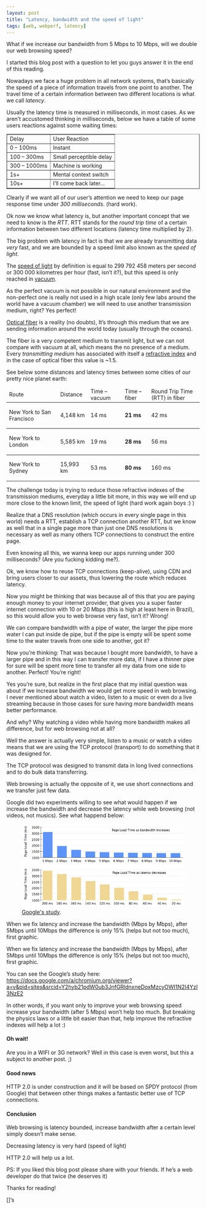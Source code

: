 ```yaml
---
layout: post
title: "Latency, bandwidth and the speed of light"
tags: [web, webperf, latency]
---
```


What if we increase our bandwidth from 5 Mbps to 10 Mbps, will we double our web browsing speed?

I started this blog post with a question to let you guys answer it in the end of this reading.

Nowadays we face a huge problem in all network systems, that’s basically the speed of a piece of information travels from one point to another. The travel time of a certain information between two different locations is what we call _latency_.

Usually the latency time is measured in milliseconds, in most cases. As we aren’t accustomed thinking in milliseconds, below we have a table of some users reactions against some waiting times:

<table class="delay" width="100%" border="1">
<tbody>
<tr>
<td class="header">Delay</td>
<td class="header">User Reaction</td>
</tr>
<tr>
<td class="green">0 &#8211; 100ms</td>
<td>Instant</td>
</tr>
<tr>
<td>100 &#8211; 300ms</td>
<td>Small perceptible delay</td>
</tr>
<tr>
<td>300 &#8211; 1000ms</td>
<td>Machine is working</td>
</tr>
<tr>
<td class="red">1s+</td>
<td>Mental context switch</td>
</tr>
<tr>
<td class="red">10s+</td>
<td>I&#8217;ll come back later&#8230;</td>
</tr>
</tbody>
</table>

Clearly if we want all of our user’s attention we need to keep our page response time under _300 milliseconds_. (hard work).

Ok now we know what latency is, but another important concept that we need to know is the _RTT_. RTT stands for the _round trip time_ of a certain information between two different locations (latency time multiplied by 2).

The big problem with latency in fact is that we are already transmitting data _very_ fast, and we are bounded by a speed limit also known as the _speed of light_.

The [speed of light](https://en.wikipedia.org/wiki/Speed_of_light) by definition is equal to 299 792 458 meters per second or 300 000 kilometres per hour (fast, isn’t it?), but this speed is only reached in [vacuum](https://en.wikipedia.org/wiki/Vacuum).

As the perfect vacuum is not possible in our natural environment and the non-perfect one is really not used in a high scale (only few labs around the world have a vacuum chamber) we will need to use another transmission medium, right? Yes perfect!

[Optical fiber](http://en.wikipedia.org/wiki/Optical_fiber) is a reality (no doubts), It’s through this medium that we are sending information around the world today (usually through the oceans).

The fiber is a very competent medium to transmit light, but we can not compare with vacuum at all, which means the no presence of a medium. Every _transmitting medium_ has associated with itself a [refractive index](http://en.wikipedia.org/wiki/Refractive_index) and in the case of optical fiber this value is ~1.5.

See below some distances and latency times between some cities of our pretty nice planet earth:

<table style="width: 100%; border-collapse: collapse;">
<colgroup>
<col class="col_1" />
<col class="col_2" />
<col class="col_3" />
<col class="col_4" />
<col class="col_5" /> </colgroup>
<thead>
<tr>
<td style="border-bottom: 0.5pt solid;">Route</td>
<td style="border-bottom: 0.5pt solid;">Distance</td>
<td style="border-bottom: 0.5pt solid;">Time &#8211; vacuum</td>
<td style="border-bottom: 0.5pt solid;">Time &#8211; fiber</td>
<td style="border-bottom: 0.5pt solid;">Round Trip Time (RTT) in fiber</td>
</tr>
</thead>
<tbody>
<tr>
<td style="border-bottom: 0.5pt solid;">
<p id="new_york_to_san">New York to San Francisco</p>
</td>
<td style="border-bottom: 0.5pt solid;">
<p id="km_id1">4,148 km</p>
</td>
<td style="border-bottom: 0.5pt solid;">
<p id="ms_id1">14 ms</p>
</td>
<td style="border-bottom: 0.5pt solid;">
<p id="ms_id2"><span class="strong"><strong>21 ms</strong></span></p>
</td>
<td style="border-bottom: 0.5pt solid;">
<p id="ms_id3">42 ms</p>
</td>
</tr>
<tr>
<td style="border-bottom: 0.5pt solid;">
<p id="new_york_to_lon">New York to London</p>
</td>
<td style="border-bottom: 0.5pt solid;">
<p id="km_id2">5,585 km</p>
</td>
<td style="border-bottom: 0.5pt solid;">
<p id="ms_id4">19 ms</p>
</td>
<td style="border-bottom: 0.5pt solid;">
<p id="ms_id5"><span class="strong"><strong>28 ms</strong></span></p>
</td>
<td style="border-bottom: 0.5pt solid;">
<p id="ms_id6">56 ms</p>
</td>
</tr>
<tr>
<td style="border-bottom: 0.5pt solid;">
<p id="new_york_to_syd">New York to Sydney</p>
</td>
<td style="border-bottom: 0.5pt solid;">
<p id="km_id3">15,993 km</p>
</td>
<td style="border-bottom: 0.5pt solid;">
<p id="ms_id7">53 ms</p>
</td>
<td style="border-bottom: 0.5pt solid;">
<p id="ms_id8"><span class="strong"><strong>80 ms</strong></span></p>
</td>
<td style="border-bottom: 0.5pt solid;">
<p id="ms_id9">160 ms</p>
</td>
</tr>
</tbody>
</table>

The challenge today is trying to reduce those refractive indexes of the transmission mediums, everyday a little bit more, in this way we will end up more close to the known limit, the speed of light (hard work again boys :) )

Realize that a DNS resolution (which occurs in every single page in this world) needs a RTT, establish a TCP connection another RTT, but we know as well that in a single page more than just one DNS resolutions is necessary as well as many others TCP connections to construct the entire page.

Even knowing all this, we wanna keep our apps running under 300 milliseconds? (Are you fucking kidding me?).

Ok, we know how to reuse TCP connections (keep-alive), using CDN and bring users closer to our assets, thus lowering the route which reduces latency.

Now you might be thinking that was because all of this that you are paying enough money to your internet provider, that gives you a super faster internet connection with 10 or 20 Mbps (this is high at least here in Brazil), so this would allow you to web browse very fast, isn’t it? Wrong!

We can compare bandwidth with a pipe of water, the larger the pipe more water I can put inside de pipe, but if the pipe is empty will be spent some time to the water travels from one side to another, got it?

Now you’re thinking: That was because I bought more bandwidth, to have a larger pipe and in this way I can transfer more data, if I have a thinner pipe for sure will be spent more time to transfer all my data from one side to another. Perfect! You’re right!

Yes you’re sure, but realize in the first place that my initial question was about if we increase bandwidth we would get more speed in web browsing. I never mentioned about watch a video, listen to a music or even do a live streaming because in those cases for sure having more bandwidth means better performance.

And why? Why watching a video while having more bandwidth makes all difference, but for web browsing not at all?

Well the answer is actually very simple, listen to a music or watch a video means that we are using the TCP protocol (transport) to do something that it was designed for.

The TCP protocol was designed to transmit data in long lived connections and to do bulk data transferring.

Web browsing is actually the opposite of it, we use short connections and we transfer just few data.

Google did two experiments willing to see what would happen if we increase the bandwidth and decrease the latency while web browsing (not videos, not musics). See what happend below:

<figure>
  <a href="/images/bandwidth-vs-latency.png"><img src="/images/bandwidth-vs-latency.png"></a>
  <figcaption><a href="/images/bandwidth-vs-latency.png" title="Google's study">Google's study</a>.</figcaption>
</figure>

When we fix latency and increase the bandwidth (Mbps by Mbps), after 5Mbps until 10Mbps the difference is only 15% (helps but not too much), first graphic.

When we fix latency and increase the bandwidth (Mbps by Mbps), after 5Mbps until 10Mbps the difference is only 15% (helps but not too much), first graphic.

You can see the Google’s study here: https://docs.google.com/a/chromium.org/viewer?a=v&pid=sites&srcid=Y2hyb21pdW0ub3JnfGRldnxneDoxMzcyOWI1N2I4YzI3NzE2

In other words, if you want only to improve your web browsing speed increase your bandwidth (after 5 Mbps) won’t help too much. But breaking the physics laws or a little bit easier than that, help improve the refractive indexes will help a lot :)

#### Oh wait!
Are you in a WIFI or 3G network? Well in this case is even worst, but this a subject to another post. ;)

#### Good news 
HTTP 2.0 is under construction and it will be based on SPDY protocol (from Google) that between other things makes a fantastic better use of TCP connections.

#### Conclusion
Web browsing is latency bounded, increase bandwidth after a certain level simply doesn’t make sense.

Decreasing latency is very hard (speed of light)

HTTP 2.0 will help us a lot.

PS: If you liked this blog post please share with your friends. If he’s a web developer do that twice (he deserves it)

Thanks for reading!

[]‘s
